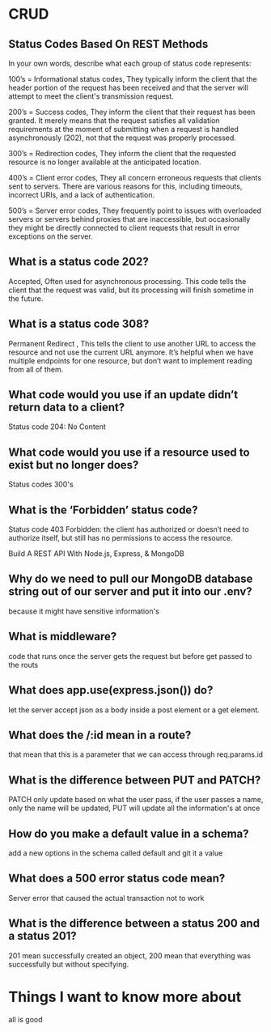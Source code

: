 # CRUD

## Status Codes Based On REST Methods
In your own words, describe what each group of status code represents:

100’s = Informational status codes, They typically inform the client that the header portion of the request has been received and that the server will attempt to meet the client's transmission request.

200’s = Success codes, They inform the client that their request has been granted. It merely means that the request satisfies all validation requirements at the moment of submitting when a request is handled asynchronously (202), not that the request was properly processed.

300’s = Redirection codes, They inform the client that the requested resource is no longer available at the anticipated location.

400’s = Client error codes, They all concern erroneous requests that clients sent to servers. There are various reasons for this, including timeouts, incorrect URIs, and a lack of authentication.

500’s = Server error codes, They frequently point to issues with overloaded servers or servers behind proxies that are inaccessible, but occasionally they might be directly connected to client requests that result in error exceptions on the server.

## What is a status code 202?

Accepted, Often used for asynchronous processing. This code tells the client that the request was valid, but its processing will finish sometime in the future.

## What is a status code 308?

Permanent Redirect , This tells the client to use another URL to access the resource and not use the current URL anymore. It’s helpful when we have multiple endpoints for one resource, but don’t want to implement reading from all of them.

## What code would you use if an update didn’t return data to a client?

Status code 204: No Content

## What code would you use if a resource used to exist but no longer does?

Status codes 300's

## What is the ‘Forbidden’ status code?

Status code 403 Forbidden: the client has authorized or doesn’t need to authorize itself, but still has no permissions to access the resource.

Build A REST API With Node.js, Express, & MongoDB
## Why do we need to pull our MongoDB database string out of our server and put it into our .env?

because it might have sensitive information's

## What is middleware?

code that runs once the server gets the request but before get passed to the routs

## What does app.use(express.json()) do?

let the server accept json as a body inside a post element or a get element.

## What does the /:id mean in a route?

that mean that this is a parameter that we can access through req.params.id

## What is the difference between PUT and PATCH?

PATCH only update based on what the user pass, if the user passes a name, only the name will be updated, PUT will update all the information's at once

## How do you make a default value in a schema?

add a new options in the schema called default and git it a value

## What does a 500 error status code mean?

Server error that caused the actual transaction not to work

## What is the difference between a status 200 and a status 201?

201 mean successfully created an object, 200 mean that everything was successfully but without specifying.
# Things I want to know more about
all is good 
